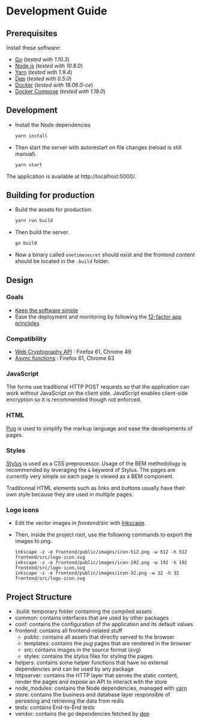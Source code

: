 # Development Guide

## Prerequisites

Install these software:

- [Go](https://golang.org/) (*tested with 1.10.3*)
- [Node.js](https://nodejs.org/) (*tested with 10.8.0*)
- [Yarn](https://yarnpkg.com) (*tested with 1.9.4*)
- [Dep](https://golang.github.io/dep/) (*tested with 0.5.0*)
- [Docker](https://www.docker.com/) (*tested with 18.06.0-ce*)
- [Docker Compose](https://docs.docker.com/compose/) (*tested with 1.19.0*)


## Development

- Install the Node dependencies

    ```sh
    yarn install
    ```

- Then start the server with autorestart on file changes (reload is still manual).

    ```sh
    yarn start
    ```

The application is available at http://localhost:5000/.


## Building for production

- Build the assets for production.

    ```sh
    yarn run build
    ```

- Then build the server.

    ```sh
    go build
    ```

- Now a binary called `onetimesecret` should exist and the frontend content should be located in the `.build` folder.


## Design

### Goals

- [Keep the software simple](https://en.wikipedia.org/wiki/KISS_principle)
- Ease the deployment and monitoring by following the [12-factor app principles](https://12factor.net/)


### Compatibility

- [Web Cryptography API](https://caniuse.com/#feat=cryptography) : Firefox 61, Chrome 49
- [Async functions](https://caniuse.com/#search=async) : Firefox 61, Chrome 63


### JavaScript

The forms use traditional HTTP POST requests so that the application can work without JavaScript on the client side.
JavaScript enables client-side encryption so it is recommended though not enforced.


### HTML

[Pug](https://pugjs.org/) is used to simplify the markup language and ease the developments of pages.


### Styles

[Stylus](http://stylus-lang.com/) is used as a CSS preprocessor.
Usage of the BEM methodology is recommended by leveraging the `&` keyword of Stylus.
The pages are currently very simple so each page is viewed as a BEM component.

Traditionnal HTML elements such as links and buttons usually have their own style because they are used in multiple pages.

### Logo icons

- Edit the vector images in *frontend/src* with [Inkscape](https://inkscape.org).
- Then, inside the project root, use the following commands to export the images to png.

    ```
    inkscape -z -e frontend/public/images/icon-512.png -w 512 -h 512 frontend/src/logo-icon.svg
    inkscape -z -e frontend/public/images/icon-192.png -w 192 -h 192 frontend/src/logo-icon.svg
    inkscape -z -e frontend/public/images/icon-32.png -w 32 -h 32 frontend/src/logo-icon.svg
    ```


## Project Structure

- .build: temporary folder containing the compiled assets
- common: contains interfaces that are used by other packages
- conf: contains the configuration of the application and its default values
- frontend: contains all frontend-related stuff
  - public: contains all assets that directly served to the browser
  - templates: contains the *pug* pages that are rendered in the browser
  - src: contains images in the source format (svg)
  - styles: contains the *stylus* files for styling the pages
- helpers: contains some helper functions that have no external dependencies and can be used by any package
- httpserver: contains the HTTP layer that serves the static content, render the pages and expose an API to interact with the store
- node_modules: contains the Node dependencies, managed with [yarn](https://yarnpkg.com/)
- store: contains the business and database layer responsible of persisting and retrieving the data from redis
- tests: contains End-to-End tests
- vendor: contains the go dependencies fetched by [dep](https://golang.github.io/dep/)
